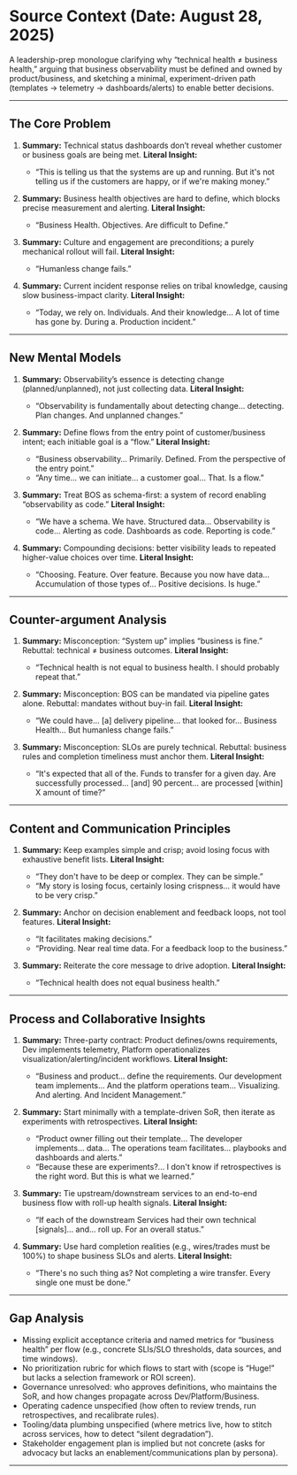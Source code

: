 # Source Context (Date: August 28, 2025)

A leadership-prep monologue clarifying why “technical health ≠ business health,” arguing that business observability must be defined and owned by product/business, and sketching a minimal, experiment-driven path (templates → telemetry → dashboards/alerts) to enable better decisions.&#x20;

---

## The Core Problem

1. **Summary:** Technical status dashboards don’t reveal whether customer or business goals are being met.
   **Literal Insight:**

   * “This is telling us that the systems are up and running. But it's not telling us if the customers are happy, or if we're making money.”&#x20;

2. **Summary:** Business health objectives are hard to define, which blocks precise measurement and alerting.
   **Literal Insight:**

   * “Business Health. Objectives. Are difficult to Define.”&#x20;

3. **Summary:** Culture and engagement are preconditions; a purely mechanical rollout will fail.
   **Literal Insight:**

   * “Humanless change fails.”&#x20;

4. **Summary:** Current incident response relies on tribal knowledge, causing slow business-impact clarity.
   **Literal Insight:**

   * “Today, we rely on. Individuals. And their knowledge… A lot of time has gone by. During a. Production incident.”&#x20;

---

## New Mental Models

1. **Summary:** Observability’s essence is detecting change (planned/unplanned), not just collecting data.
   **Literal Insight:**

   * “Observability is fundamentally about detecting change… detecting. Plan changes. And unplanned changes.”&#x20;

2. **Summary:** Define flows from the entry point of customer/business intent; each initiable goal is a “flow.”
   **Literal Insight:**

   * “Business observability… Primarily. Defined. From the perspective of the entry point.”
   * “Any time… we can initiate… a customer goal… That. Is a flow.”&#x20;

3. **Summary:** Treat BOS as schema-first: a system of record enabling “observability as code.”
   **Literal Insight:**

   * “We have a schema. We have. Structured data… Observability is code… Alerting as code. Dashboards as code. Reporting is code.”&#x20;

4. **Summary:** Compounding decisions: better visibility leads to repeated higher-value choices over time.
   **Literal Insight:**

   * “Choosing. Feature. Over feature. Because you now have data… Accumulation of those types of… Positive decisions. Is huge.”&#x20;

---

## Counter-argument Analysis

1. **Summary:** Misconception: “System up” implies “business is fine.” Rebuttal: technical ≠ business outcomes.
   **Literal Insight:**

   * “Technical health is not equal to business health. I should probably repeat that.”&#x20;

2. **Summary:** Misconception: BOS can be mandated via pipeline gates alone. Rebuttal: mandates without buy-in fail.
   **Literal Insight:**

   * “We could have… \[a] delivery pipeline… that looked for… Business Health… But humanless change fails.”&#x20;

3. **Summary:** Misconception: SLOs are purely technical. Rebuttal: business rules and completion timeliness must anchor them.
   **Literal Insight:**

   * “It's expected that all of the. Funds to transfer for a given day. Are successfully processed… \[and] 90 percent… are processed \[within] X amount of time?”&#x20;

---

## Content and Communication Principles

1. **Summary:** Keep examples simple and crisp; avoid losing focus with exhaustive benefit lists.
   **Literal Insight:**

   * “They don't have to be deep or complex. They can be simple.”
   * “My story is losing focus, certainly losing crispness… it would have to be very crisp.”&#x20;

2. **Summary:** Anchor on decision enablement and feedback loops, not tool features.
   **Literal Insight:**

   * “It facilitates making decisions.”
   * “Providing. Near real time data. For a feedback loop to the business.”&#x20;

3. **Summary:** Reiterate the core message to drive adoption.
   **Literal Insight:**

   * “Technical health does not equal business health.”&#x20;

---

## Process and Collaborative Insights

1. **Summary:** Three-party contract: Product defines/owns requirements, Dev implements telemetry, Platform operationalizes visualization/alerting/incident workflows.
   **Literal Insight:**

   * “Business and product… define the requirements. Our development team implements… And the platform operations team… Visualizing. And alerting. And Incident Management.”&#x20;

2. **Summary:** Start minimally with a template-driven SoR, then iterate as experiments with retrospectives.
   **Literal Insight:**

   * “Product owner filling out their template… The developer implements… data… The operations team facilitates… playbooks and dashboards and alerts.”
   * “Because these are experiments?… I don't know if retrospectives is the right word. But this is what we learned.”&#x20;

3. **Summary:** Tie upstream/downstream services to an end-to-end business flow with roll-up health signals.
   **Literal Insight:**

   * “If each of the downstream Services had their own technical \[signals]… and… roll up. For an overall status.”&#x20;

4. **Summary:** Use hard completion realities (e.g., wires/trades must be 100%) to shape business SLOs and alerts.
   **Literal Insight:**

   * “There's no such thing as? Not completing a wire transfer. Every single one must be done.”&#x20;

---

## Gap Analysis

* Missing explicit acceptance criteria and named metrics for “business health” per flow (e.g., concrete SLIs/SLO thresholds, data sources, and time windows).&#x20;
* No prioritization rubric for which flows to start with (scope is “Huge!” but lacks a selection framework or ROI screen).&#x20;
* Governance unresolved: who approves definitions, who maintains the SoR, and how changes propagate across Dev/Platform/Business.&#x20;
* Operating cadence unspecified (how often to review trends, run retrospectives, and recalibrate rules).&#x20;
* Tooling/data plumbing unspecified (where metrics live, how to stitch across services, how to detect “silent degradation”).&#x20;
* Stakeholder engagement plan is implied but not concrete (asks for advocacy but lacks an enablement/communications plan by persona).&#x20;

---
